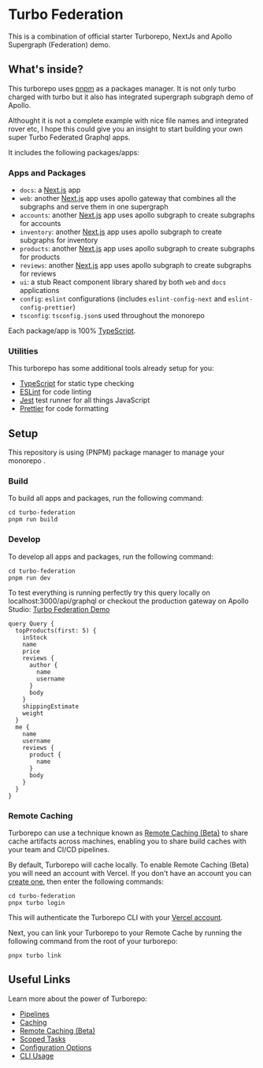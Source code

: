 # Turbo Federation

This is a combination of official starter Turborepo, NextJs and Apollo Supergraph (Federation) demo.

## What's inside?

This turborepo uses [pnpm](https://pnpm.io) as a packages manager.
It is not only turbo charged with turbo but it also has integrated supergraph subgraph demo of Apollo.

Althought it is not a complete example with nice file names and integrated rover etc, I hope this could give you an insight to start building your own super Turbo Federated Graphql apps.

It includes the following packages/apps:

### Apps and Packages

- `docs`: a [Next.js](https://nextjs.org) app
- `web`: another [Next.js](https://nextjs.org) app uses apollo gateway that combines all the subgraphs and serve them in one supergraph
- `accounts`: another [Next.js](https://nextjs.org) app uses apollo subgraph to create subgraphs for accounts
- `inventory`: another [Next.js](https://nextjs.org) app uses apollo subgraph to create subgraphs for inventory
- `products`: another [Next.js](https://nextjs.org) app uses apollo subgraph to create subgraphs for products
- `reviews`: another [Next.js](https://nextjs.org) app uses apollo subgraph to create subgraphs for reviews
- `ui`: a stub React component library shared by both `web` and `docs` applications
- `config`: `eslint` configurations (includes `eslint-config-next` and `eslint-config-prettier`)
- `tsconfig`: `tsconfig.json`s used throughout the monorepo

Each package/app is 100% [TypeScript](https://www.typescriptlang.org/).

### Utilities

This turborepo has some additional tools already setup for you:

- [TypeScript](https://www.typescriptlang.org/) for static type checking
- [ESLint](https://eslint.org/) for code linting
- [Jest](https://jestjs.io) test runner for all things JavaScript
- [Prettier](https://prettier.io) for code formatting

## Setup

This repository is using (PNPM) package manager to manage your monorepo .

### Build

To build all apps and packages, run the following command:

```
cd turbo-federation
pnpm run build
```

### Develop

To develop all apps and packages, run the following command:

```
cd turbo-federation
pnpm run dev
```

To test everything is running perfectly try this query locally on localhost:3000/api/graphql
or
checkout the production gateway on Apollo Studio: [Turbo Federation Demo](https://studio.apollographql.com/sandbox/explorer?endpoint=https%3A%2F%2Fturbo-federation.vercel.app%2Fapi%2Fgraphql)

```
query Query {
  topProducts(first: 5) {
    inStock
    name
    price
    reviews {
      author {
        name
        username
      }
      body
    }
    shippingEstimate
    weight
  }
  me {
    name
    username
    reviews {
      product {
        name
      }
      body
    }
  }
}
```

### Remote Caching

Turborepo can use a technique known as [Remote Caching (Beta)](https://turborepo.org/docs/features/remote-caching) to share cache artifacts across machines, enabling you to share build caches with your team and CI/CD pipelines.

By default, Turborepo will cache locally. To enable Remote Caching (Beta) you will need an account with Vercel. If you don't have an account you can [create one](https://vercel.com/signup), then enter the following commands:

```
cd turbo-federation
pnpx turbo login
```

This will authenticate the Turborepo CLI with your [Vercel account](https://vercel.com/docs/concepts/personal-accounts/overview).

Next, you can link your Turborepo to your Remote Cache by running the following command from the root of your turborepo:

```
pnpx turbo link
```

## Useful Links

Learn more about the power of Turborepo:

- [Pipelines](https://turborepo.org/docs/features/pipelines)
- [Caching](https://turborepo.org/docs/features/caching)
- [Remote Caching (Beta)](https://turborepo.org/docs/features/remote-caching)
- [Scoped Tasks](https://turborepo.org/docs/features/scopes)
- [Configuration Options](https://turborepo.org/docs/reference/configuration)
- [CLI Usage](https://turborepo.org/docs/reference/command-line-reference)
